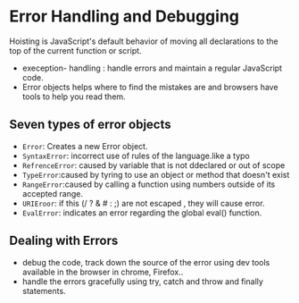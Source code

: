 # Error Handling and Debugging
Hoisting is JavaScript's default behavior of moving all declarations to the top of the current function or script.
* exeception- handling : handle errors and maintain a regular JavaScript code.
* Error objects helps where to find the mistakes are and browsers have tools to help you read them.
 ## Seven types of error objects
 - `Error`: Creates a new Error object.
 - `SyntaxError`: incorrect use of rules of the language.like a typo
 - `RefrenceError`: caused by variable that is not ddeclared or out of scope
 - `TypeError`:caused by tyring to use an object or method that doesn't exist
 - `RangeError`:caused by calling a function using numbers outside of its accepted range.
 - `URIEroor`: if this (/ ? & # : ;) are not escaped , they will cause error.
 - `EvalError`: indicates an error regarding the global eval() function. 

## Dealing with Errors
- debug the code, track down the source of the error using dev tools available in the browser in chrome, Firefox..
- handle the errors gracefully using try, catch and throw and finally statements.
